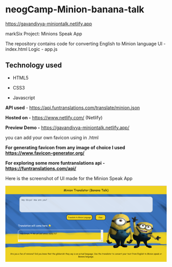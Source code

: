 # neogCamp-Minion-banana-talk
https://gavandivya-miniontalk.netlify.app

markSix
Project: Minions Speak App

The repository contains code for converting English to Minion language
UI - index.html
Logic - app.js

## Technology used
- HTML5

- CSS3

- Javascript

**API used** - https://api.funtranslations.com/translate/minion.json

**Hosted on -** https://www.netlify.com/ (Netlify)

**Preview Demo -**  https://gavandivya-miniontalk.netlify.app/

you can add your own favicon using <link> in .html

<link rel="icon" type="image/png" sizes="32x32" href="./images/favicon-32x32.png">

**For generating favicon from any image of choice I used https://www.favicon-generator.org/**

**For exploring some more funtranslations api - https://funtranslations.com/api/**

Here is the screenshot of UI made for the Minion Speak App

![This is an image](https://raw.githubusercontent.com/gavandivya/neogCamp-Minion-banana-talk/main/images/minionspeak.png)


